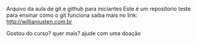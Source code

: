 Arquivo da aula de git e github para iniciantes
Este é um repositorio teste para ensinar como o git funciona
saiba mais no link: http://willianjusten.com.br

Gostou do curso? quer mais? ajude com uma doação